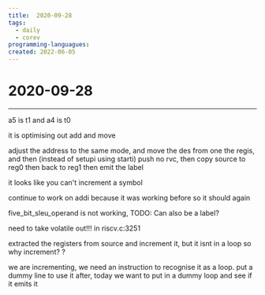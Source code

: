 ```yaml
---
title:  2020-09-28
tags:
  - daily
  - corev
programming-languagues:
created: 2022-06-05
---
```

# 2020-09-28
---
a5 is t1 and a4 is t0 

it is optimising out add and move

adjust the address to the same mode, and move the des from one the regis, and then (instead of setupi using starti) push no rvc, then copy source to reg0 then back to reg1 then emit the label

it looks like you can't increment a symbol

continue to work on addi because it was working before so it should again

five_bit_sleu_operand is not working, TODO: Can also be a label?

need to take volatile out!!! in riscv.c:3251

extracted the registers from source and increment it, but it isnt in a loop so why increment? ?

we are incrementing, we need an instruction to recognise it as a loop. put a dummy line to use it after, today we want to put in a dummy loop and see if it emits it